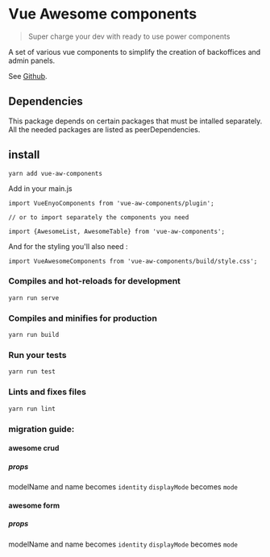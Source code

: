 # Vue Awesome components
> Super charge your dev with ready to use power components

A set of various vue components to simplify the creation of backoffices and admin panels.

See [Github](https://github.com/enyosolutions-team/vue-aw-components/).


## Dependencies

This package depends on certain packages that must be intalled separately. All the needed packages are listed as peerDependencies.



## install
```
yarn add vue-aw-components
```

Add in your main.js
```
import VueEnyoComponents from 'vue-aw-components/plugin';

// or to import separately the components you need

import {AwesomeList, AwesomeTable} from 'vue-aw-components';

```

And for the styling you'll also need :

```
import VueAwesomeComponents from 'vue-aw-components/build/style.css';

```

### Compiles and hot-reloads for development
```
yarn run serve
```

### Compiles and minifies for production
```
yarn run build
```

### Run your tests
```
yarn run test
```

### Lints and fixes files
```
yarn run lint
```


### migration guide:

#### awesome crud

##### props
modelName and name  becomes `identity`
`displayMode`  becomes `mode`

#### awesome form

##### props
modelName and name  becomes `identity`
`displayMode`  becomes `mode`
